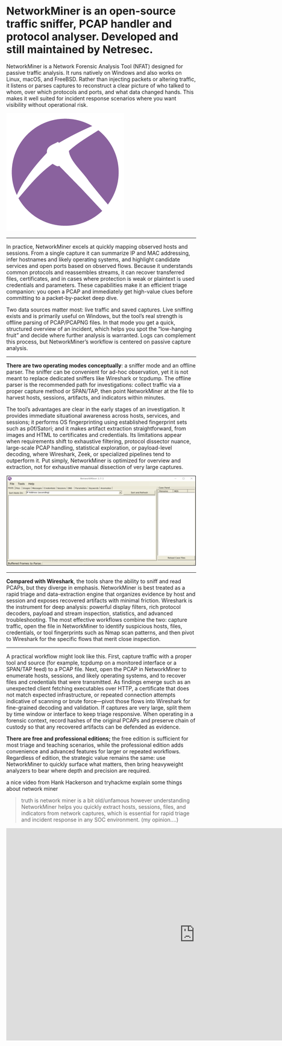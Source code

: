 
# NetworkMiner is an open-source traffic sniffer, PCAP handler and protocol analyser. Developed and still maintained by Netresec.


NetworkMiner is a Network Forensic Analysis Tool (NFAT) designed for passive traffic analysis. It runs natively on Windows and also works on Linux, macOS, and FreeBSD. Rather than injecting packets or altering traffic, it listens or parses captures to reconstruct a clear picture of who talked to whom, over which protocols and ports, and what data changed hands. This makes it well suited for incident response scenarios where you want visibility without operational risk.

![Hashing Example](../../assets/img28.png)

---

In practice, NetworkMiner excels at quickly mapping observed hosts and sessions. From a single capture it can summarize IP and MAC addressing, infer hostnames and likely operating systems, and highlight candidate services and open ports based on observed flows. Because it understands common protocols and reassembles streams, it can recover transferred files, certificates, and in cases where protection is weak or plaintext is used credentials and parameters. These capabilities make it an efficient triage companion: you open a PCAP and immediately get high-value clues before committing to a packet-by-packet deep dive.

Two data sources matter most: live traffic and saved captures. Live sniffing exists and is primarily useful on Windows, but the tool’s real strength is offline parsing of PCAP/PCAPNG files. In that mode you get a quick, structured overview of an incident, which helps you spot the “low-hanging fruit” and decide where further analysis is warranted. Logs can complement this process, but NetworkMiner’s workflow is centered on passive capture analysis.

---

**There are two operating modes conceptually**: a sniffer mode and an offline parser. The sniffer can be convenient for ad-hoc observation, yet it is not meant to replace dedicated sniffers like Wireshark or tcpdump. The offline parser is the recommended path for investigations: collect traffic via a proper capture method or SPAN/TAP, then point NetworkMiner at the file to harvest hosts, sessions, artifacts, and indicators within minutes.

The tool’s advantages are clear in the early stages of an investigation. It provides immediate situational awareness across hosts, services, and sessions; it performs OS fingerprinting using established fingerprint sets such as p0f/Satori; and it makes artifact extraction straightforward, from images and HTML to certificates and credentials. Its limitations appear when requirements shift to exhaustive filtering, protocol dissector nuance, large-scale PCAP handling, statistical exploration, or payload-level decoding, where Wireshark, Zeek, or specialized pipelines tend to outperform it. Put simply, NetworkMiner is optimized for overview and extraction, not for exhaustive manual dissection of very large captures.

![Hashing Example](../../assets/img29.png)

---

**Compared with Wireshark**, the tools share the ability to sniff and read PCAPs, but they diverge in emphasis. NetworkMiner is best treated as a rapid triage and data-extraction engine that organizes evidence by host and session and exposes recovered artifacts with minimal friction. Wireshark is the instrument for deep analysis: powerful display filters, rich protocol decoders, payload and stream inspection, statistics, and advanced troubleshooting. The most effective workflows combine the two: capture traffic, open the file in NetworkMiner to identify suspicious hosts, files, credentials, or tool fingerprints such as Nmap scan patterns, and then pivot to Wireshark for the specific flows that merit close inspection.

---

A practical workflow might look like this. First, capture traffic with a proper tool and source (for example, tcpdump on a monitored interface or a SPAN/TAP feed) to a PCAP file. Next, open the PCAP in NetworkMiner to enumerate hosts, sessions, and likely operating systems, and to recover files and credentials that were transmitted. As findings emerge such as an unexpected client fetching executables over HTTP, a certificate that does not match expected infrastructure, or repeated connection attempts indicative of scanning or brute force—pivot those flows into Wireshark for fine-grained decoding and validation. If captures are very large, split them by time window or interface to keep triage responsive. When operating in a forensic context, record hashes of the original PCAPs and preserve chain of custody so that any recovered artifacts can be defended as evidence.

**There are free and professional editions;** the free edition is sufficient for most triage and teaching scenarios, while the professional edition adds convenience and advanced features for larger or repeated workflows. Regardless of edition, the strategic value remains the same: use NetworkMiner to quickly surface what matters, then bring heavyweight analyzers to bear where depth and precision are required.


a nice video from Hank Hackerson and tryhackme explain some things about network miner
> truth is network miner is a bit old/unfamous however understanding NetworkMiner helps you quickly extract hosts, sessions, files, and indicators from network captures, which is essential for rapid triage and incident response in any SOC environment. (my opinion....)
<div style="text-align:center;">
  <iframe width="1000" height="563" src="https://www.youtube.com/embed/e58Wgkkb0G0" title="Network Forensics with Network Miner | TryHackMe SOC Level 1" frameborder="0" allow="accelerometer; autoplay; clipboard-write; encrypted-media; gyroscope; picture-in-picture; web-share" referrerpolicy="strict-origin-when-cross-origin" allowfullscreen></iframe>
</div>